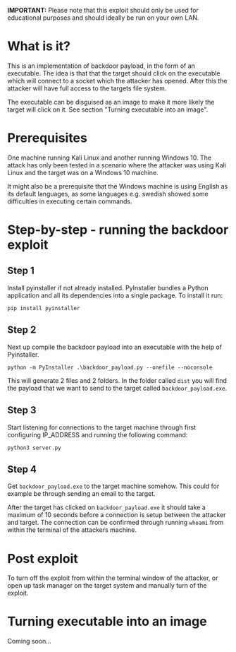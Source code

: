 <strong>IMPORTANT:</strong> Please note that this exploit should only be used for educational purposes and should ideally be run on your own LAN.

# What is it?

This is an implementation of backdoor payload, in the form of an executable. The idea is that that the target should click on the executable which will connect to a socket which the attacker has opened. After this the attacker will have full access to the targets file system.

The executable can be disguised as an image to make it more likely the target will click on it. See section "Turning executable into an image".

# Prerequisites

One machine running Kali Linux and another running Windows 10. The attack has only been tested in a scenario where the attacker was using Kali Linux and the target was on a Windows 10 machine.

It might also be a prerequisite that the Windows machine is using English as its default languages, as some languages e.g. swedish showed some difficulties in executing certain commands.

# Step-by-step - running the backdoor exploit

## Step 1

Install pyinstaller if not already installed. PyInstaller bundles a Python application and all its dependencies into a single package. To install it run:

```
pip install pyinstaller
```

## Step 2

Next up compile the backdoor payload into an executable with the help of Pyinstaller.

```
python -m PyInstaller .\backdoor_payload.py --onefile --noconsole
```

This will generate 2 files and 2 folders. In the folder called `dist` you will find the payload that we want to send to the target called `backdoor_payload.exe`.

## Step 3

Start listening for connections to the target machine through first configuring IP_ADDRESS and running the following command:

```
python3 server.py
```

## Step 4

Get `backdoor_payload.exe` to the target machine somehow. This could for example be through sending an email to the target.

After the target has clicked on `backdoor_payload.exe` it should take a maximum of 10 seconds before a connection is setup between the attacker and target. The connection can be confirmed through running `whoami` from within the terminal of the attackers machine.

# Post exploit

To turn off the exploit from within the terminal window of the attacker, or open up task manager on the target system and manually turn of the exploit.

# Turning executable into an image

Coming soon...
